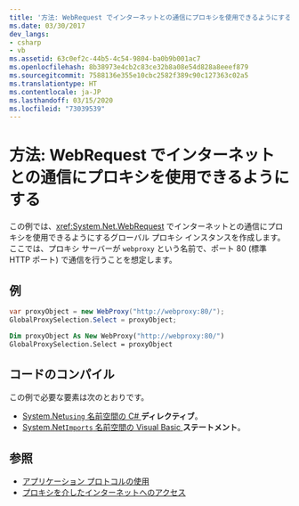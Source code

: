 ```yaml
---
title: '方法: WebRequest でインターネットとの通信にプロキシを使用できるようにする'
ms.date: 03/30/2017
dev_langs:
- csharp
- vb
ms.assetid: 63c0ef2c-44b5-4c54-9804-ba0b9b001ac7
ms.openlocfilehash: 8b38973e4cb2c83ce32b8a08e54d828a8eeef879
ms.sourcegitcommit: 7588136e355e10cbc2582f389c90c127363c02a5
ms.translationtype: HT
ms.contentlocale: ja-JP
ms.lasthandoff: 03/15/2020
ms.locfileid: "73039539"
---
```

# <a name="how-to-enable-a-webrequest-to-use-a-proxy-to-communicate-with-the-internet"></a>方法: WebRequest でインターネットとの通信にプロキシを使用できるようにする

この例では、<xref:System.Net.WebRequest> でインターネットとの通信にプロキシを使用できるようにするグローバル プロキシ インスタンスを作成します。 ここでは、プロキシ サーバーが `webproxy` という名前で、ポート 80 (標準 HTTP ポート) で通信を行うことを想定します。

## <a name="example"></a>例

```csharp
var proxyObject = new WebProxy("http://webproxy:80/");
GlobalProxySelection.Select = proxyObject;
```

```vb
Dim proxyObject As New WebProxy("http://webproxy:80/")
GlobalProxySelection.Select = proxyObject
```

## <a name="compiling-the-code"></a>コードのコンパイル

この例で必要な要素は次のとおりです。

- [System.Net`using` 名前空間の C# ](../../csharp/language-reference/keywords/using-directive.md)**ディレクティブ**。
- [System.Net`Imports` 名前空間の Visual Basic ](../../visual-basic/language-reference/statements/imports-statement-net-namespace-and-type.md)**ステートメント**。

## <a name="see-also"></a>参照

- [アプリケーション プロトコルの使用](using-application-protocols.md)
- [プロキシを介したインターネットへのアクセス](accessing-the-internet-through-a-proxy.md)
